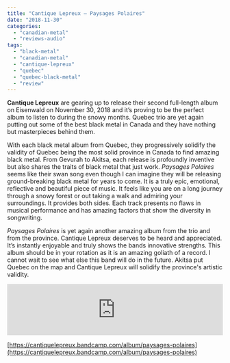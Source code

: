 ```yaml
---
title: "Cantique Lepreux – Paysages Polaires"
date: "2018-11-30"
categories: 
  - "canadian-metal"
  - "reviews-audio"
tags: 
  - "black-metal"
  - "canadian-metal"
  - "cantique-lepreux"
  - "quebec"
  - "quebec-black-metal"
  - "review"
---
```


**Cantique Lepreux** are gearing up to release their second full-length album on Eisenwald on November 30, 2018 and it’s proving to be the perfect album to listen to during the snowy months. Quebec trio are yet again putting out some of the best black metal in Canada and they have nothing but masterpieces behind them.

With each black metal album from Quebec, they progressively solidify the validity of Quebec being the most solid province in Canada to find amazing black metal. From Gevurah to Akitsa, each release is profoundly inventive but also shares the traits of black metal that just work. _Paysages Polaires_ seems like their swan song even though I can imagine they will be releasing ground-breaking black metal for years to come. It is a truly epic, emotional, reflective and beautiful piece of music. It feels like you are on a long journey through a snowy forest or out taking a walk and admiring your surroundings. It provides both sides. Each track presents no flaws in musical performance and has amazing factors that show the diversity in songwriting.

_Paysages Polaires_ is yet again another amazing album from the trio and from the province. Cantique Lepreux deserves to be heard and appreciated. It’s instantly enjoyable and truly shows the bands innovative strengths. This album should be in your rotation as it is an amazing goliath of a record. I cannot wait to see what else this band will do in the future. Akitsa put Quebec on the map and Cantique Lepreux will solidify the province's artistic validity.

<iframe style="border: 0; width: 100%; height: 120px;" src="https://bandcamp.com/EmbeddedPlayer/album=3360662541/size=large/bgcol=ffffff/linkcol=0687f5/tracklist=false/artwork=small/transparent=true/" seamless=""><a href="http://cantiquelepreux.bandcamp.com/album/paysages-polaires">Paysages Polaires by CANTIQUE LÉPREUX</a></iframe>

[https://cantiquelepreux.bandcamp.com/album/paysages-polaires](https://cantiquelepreux.bandcamp.com/album/paysages-polaires)
